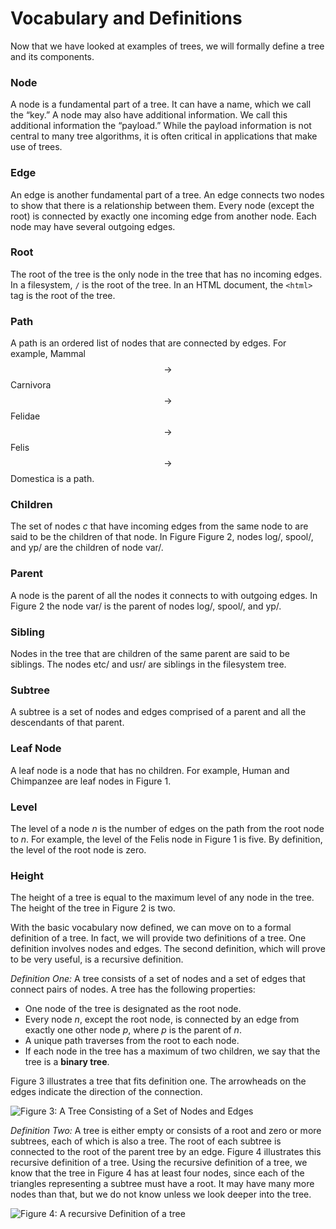 Vocabulary and Definitions
==========================

Now that we have looked at examples of trees, we will formally define a
tree and its components.

### Node

A node is a fundamental part of a tree. It can have a name, which we
    call the “key.” A node may also have additional information. We call
    this additional information the “payload.” While the payload
    information is not central to many tree algorithms, it is often
    critical in applications that make use of trees.

### Edge

An edge is another fundamental part of a tree. An edge connects two
    nodes to show that there is a relationship between them. Every node
    (except the root) is connected by exactly one incoming edge from
    another node. Each node may have several outgoing edges.

### Root

The root of the tree is the only node in the tree that has no
    incoming edges. In a filesystem, `/` is the root of the tree. In an HTML document, the `<html>` tag is the root of the tree.

### Path

A path is an ordered list of nodes that are connected by edges. For
    example, Mammal $$\rightarrow$$ Carnivora $$\rightarrow$$ Felidae
    $$\rightarrow$$ Felis $$\rightarrow$$ Domestica is a path.

### Children

The set of nodes $c$ that have incoming edges from the same node to
    are said to be the children of that node. In Figure
    Figure 2, nodes log/, spool/, and yp/ are the
    children of node var/.

### Parent

A node is the parent of all the nodes it connects to with
    outgoing edges. In Figure 2 the node var/ is
    the parent of nodes log/, spool/, and yp/.

### Sibling

Nodes in the tree that are children of the same parent are said to
    be siblings. The nodes etc/ and usr/ are siblings in the
    filesystem tree.

### Subtree

A subtree is a set of nodes and edges comprised of a parent and all
    the descendants of that parent.

### Leaf Node

A leaf node is a node that has no children. For example, Human and
    Chimpanzee are leaf nodes in Figure 1.

### Level

The level of a node $n$ is the number of edges on the path from the
    root node to $n$. For example, the level of the Felis node in
    Figure 1 is five. By definition, the level of
    the root node is zero.

### Height

The height of a tree is equal to the maximum level of any node in
    the tree. The height of the tree in Figure 2
    is two.

With the basic vocabulary now defined, we can move on to a formal
definition of a tree. In fact, we will provide two definitions of a
tree. One definition involves nodes and edges. The second definition,
which will prove to be very useful, is a recursive definition.

*Definition One:* A tree consists of a set of nodes and a set of edges
that connect pairs of nodes. A tree has the following properties:

-   One node of the tree is designated as the root node.
-   Every node $n$, except the root node, is connected by an edge from
    exactly one other node $p$, where $p$ is the parent of $n$.
-   A unique path traverses from the root to each node.
-   If each node in the tree has a maximum of two children, we say that
    the tree is a **binary tree**.

Figure 3 illustrates a tree that fits
definition one. The arrowheads on the edges indicate the direction of
the connection.

![Figure 3: A Tree Consisting of a Set of Nodes and
Edges](figures/treedef1.png)

*Definition Two:* A tree is either empty or consists of a root and zero
or more subtrees, each of which is also a tree. The root of each subtree
is connected to the root of the parent tree by an edge.
Figure 4 illustrates this recursive
definition of a tree. Using the recursive definition of a tree, we know
that the tree in Figure 4 has at least four
nodes, since each of the triangles representing a subtree must have a
root. It may have many more nodes than that, but we do not know unless
we look deeper into the tree.

![Figure 4: A recursive Definition of a
tree](figures/TreeDefRecursive.png)
